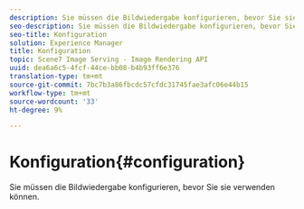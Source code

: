 ```yaml
---
description: Sie müssen die Bildwiedergabe konfigurieren, bevor Sie sie verwenden können.
seo-description: Sie müssen die Bildwiedergabe konfigurieren, bevor Sie sie verwenden können.
seo-title: Konfiguration
solution: Experience Manager
title: Konfiguration
topic: Scene7 Image Serving - Image Rendering API
uuid: dea6a6c5-4fcf-44ce-bb08-b4b93ff6e376
translation-type: tm+mt
source-git-commit: 7bc7b3a86fbcdc57cfdc31745fae3afc06e44b15
workflow-type: tm+mt
source-wordcount: '33'
ht-degree: 9%

---
```



# Konfiguration{#configuration}

Sie müssen die Bildwiedergabe konfigurieren, bevor Sie sie verwenden können.

